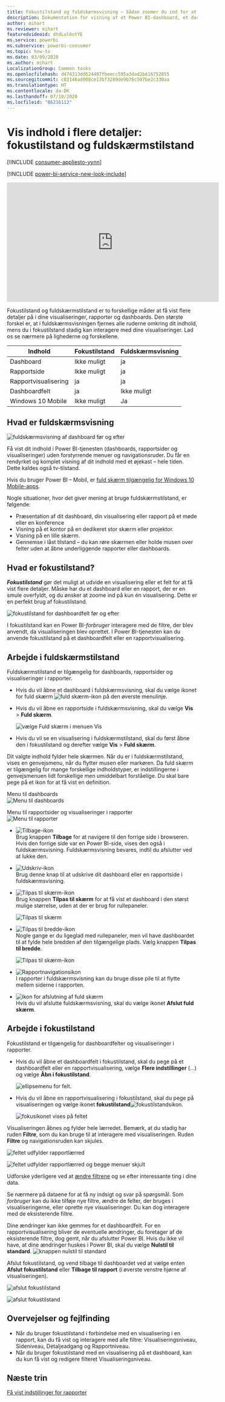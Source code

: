 ```yaml
---
title: Fokustilstand og fuldskærmsvisning – Sådan zoomer du ind for at få vist flere detaljer
description: Dokumentation for visning af et Power BI-dashboard, et dashboardfelt, en rapport eller en rapportvisualisering i fokustilstand eller fuldskærmsvisning
author: mihart
ms.reviewer: mihart
featuredvideoid: dtdLul6otYE
ms.service: powerbi
ms.subservice: powerbi-consumer
ms.topic: how-to
ms.date: 03/09/2020
ms.author: mihart
LocalizationGroup: Common tasks
ms.openlocfilehash: d474313dd624407fbeecc595a3dad2b416752855
ms.sourcegitcommit: c83146ad008ce13bf3289de9b76c507be2c330aa
ms.translationtype: HT
ms.contentlocale: da-DK
ms.lasthandoff: 07/10/2020
ms.locfileid: "86216112"
---
```

# <a name="display-content-in-more-detail-focus-mode-and-full-screen-mode"></a>Vis indhold i flere detaljer: fokustilstand og fuldskærmstilstand

[!INCLUDE [consumer-appliesto-yynn](../includes/consumer-appliesto-yynn.md)]

[!INCLUDE [power-bi-service-new-look-include](../includes/power-bi-service-new-look-include.md)]    

<iframe width="560" height="315" src="https://www.youtube.com/embed/dtdLul6otYE" frameborder="0" allowfullscreen></iframe>

Fokustilstand og fuldskærmstilstand er to forskellige måder at få vist flere detaljer på i dine visualiseringer, rapporter og dashboards.  Den største forskel er, at i fuldskærmsvisningen fjernes alle ruderne omkring dit indhold, mens du i fokustilstand stadig kan interagere med dine visualiseringer. Lad os se nærmere på lighederne og forskellene.  

|Indhold    | Fokustilstand  |Fuldskærmsvisning  |
|---------|---------|----------------------|
|Dashboard     |   Ikke muligt     | ja |
|Rapportside   | Ikke muligt  | ja|
|Rapportvisualisering | ja    | ja |
|Dashboardfelt | ja    | Ikke muligt |
|Windows 10 Mobile | Ikke muligt | Ja |

## <a name="what-is-full-screen-mode"></a>Hvad er fuldskærmsvisning

![fuldskærmsvisning af dashboard før og efter](media/end-user-focus/power-bi-dashboards-focus.png)

Få vist dit indhold i Power BI-tjenesten (dashboards, rapportsider og visualiseringer) uden forstyrrende menuer og navigationsruder.  Du får en rendyrket og komplet visning af dit indhold med et øjekast – hele tiden. Dette kaldes også tv-tilstand.   

Hvis du bruger Power BI – Mobil, er [fuld skærm tilgængelig for Windows 10 Mobile-apps](./mobile/mobile-windows-10-app-presentation-mode.md). 

Nogle situationer, hvor det giver mening at bruge fuldskærmstilstand, er følgende:

* Præsentation af dit dashboard, din visualisering eller rapport på et møde eller en konference
* Visning på et kontor på en dedikeret stor skærm eller projektor.
* Visning på en lille skærm.
* Gennemse i låst tilstand – du kan røre skærmen eller holde musen over felter uden at åbne underliggende rapporter eller dashboards.

## <a name="what-is-focus-mode"></a>Hvad er fokustilstand?

***Fokustilstand*** gør det muligt at udvide en visualisering eller et felt for at få vist flere detaljer.  Måske har du et dashboard eller en rapport, der er en smule overfyldt, og du ønsker at zoome ind på kun én visualisering.  Dette er en perfekt brug af fokustilstand.  

![fokustilstand for dashboardfelt før og efter](media/end-user-focus/power-bi-compare-dash.png)

I fokustilstand kan en Power BI-*forbruger* interagere med de filtre, der blev anvendt, da visualiseringen blev oprettet.  I Power BI-tjenesten kan du anvende fokustilstand på et dashboardfelt eller en rapportvisualisering.

## <a name="working-in-full-screen-mode"></a>Arbejde i fuldskærmstilstand

Fuldskærmstilstand er tilgængelig for dashboards, rapportsider og visualiseringer i rapporter. 

- Hvis du vil åbne et dashboard i fuldskærmsvisning, skal du vælge ikonet for fuld skærm ![fuld skærm-ikon](media/end-user-focus/power-bi-full-screen-icon.png) på den øverste menulinje. 

- Hvis du vil åbne en rapportside i fuldskærmsvisning, skal du vælge **Vis** > **Fuld skærm**.

    ![vælge Fuld skærm i menuen Vis](media/end-user-focus/power-bi-view.png)


- Hvis du vil se en visualisering i fuldskærmstilstand, skal du først åbne den i fokustilstand og derefter vælge **Vis** > **Fuld skærm**.  


Dit valgte indhold fylder hele skærmen.    Når du er i fuldskærmstilstand, vises en genvejsmenu, når du flytter musen eller markøren. Da fuld skærm er tilgængelig for mange forskellige indholdstyper, er indstillingerne i genvejsmenuen lidt forskellige men umiddelbart forståelige.  Du skal bare pege på et ikon for at få vist en definition.

Menu til dashboards    
![Menu til dashboards](media/end-user-focus/power-bi-full-screen-dash.png)    

Menu til rapportsider og visualiseringer i rapporter    
![Menu til rapporter](media/end-user-focus/power-bi-report-full-screen.png)    

  * ![Tilbage-ikon](media/end-user-focus/power-bi-back-icon.png)    
  Brug knappen **Tilbage** for at navigere til den forrige side i browseren. Hvis den forrige side var en Power BI-side, vises den også i fuldskærmsvisning.  Fuldskærmsvisning bevares, indtil du afslutter ved at lukke den.

  * ![Udskriv-ikon](media/end-user-focus/power-bi-print-icon.png)    
  Brug denne knap til at udskrive dit dashboard eller en rapportside i fuldskærmsvisning.

  * ![Tilpas til skærm-ikon](media/end-user-focus/power-bi-fit-to-screen-icon.png)    
    Brug knappen **Tilpas til skærm** for at få vist et dashboard i den størst mulige størrelse, uden at der er brug for rullepaneler.  

    ![Tilpas til skærm](media/end-user-focus/power-bi-fit-screen.png)

  * ![Tilpas til bredde-ikon](media/end-user-focus/power-bi-fit-width.png)       
    Nogle gange er du ligeglad med rullepaneler, men vil have dashboardet til at fylde hele bredden af den tilgængelige plads. Vælg knappen **Tilpas til bredde**.    

    ![Tilpas til skærm-ikon](media/end-user-focus/power-bi-fit-to-width-new.png)

  * ![Rapportnavigationsikon](media/end-user-focus/power-bi-report-nav2.png)       
    I rapporter i fuldskærmsvisning kan du bruge disse pile til at flytte mellem siderne i rapporten.    
  * ![ikon for afslutning af fuld skærm](media/end-user-focus/exit-fullscreen-new.png)     
  Hvis du vil afslutte fuldskærmsvisning, skal du vælge ikonet **Afslut fuld skærm**.

      

## <a name="working-in-focus-mode"></a>Arbejde i fokustilstand

Fokustilstand er tilgængelig for dashboardfelter og visualiseringer i rapporter. 

- Hvis du vil åbne et dashboardfelt i fokustilstand, skal du pege på et dashboardfelt eller en rapportvisualisering, vælge **Flere indstillinger** (...) og vælge **Åbn i fokustilstand**.

    ![ellipsemenu for felt](media/end-user-focus/power-bi-dashboard-focus.png). 

- Hvis du vil åbne en rapportvisualisering i fokustilstand, skal du pege på visualiseringen og vælge ikonet **fokustilstand**![fokustilstandsikon](media/end-user-focus/pbi_popout.jpg).  

   ![fokusikonet vises på feltet](media/end-user-focus/power-bi-hover-focus-icon.png)



Visualiseringen åbnes og fylder hele lærredet. Bemærk, at du stadig har ruden **Filtre**, som du kan bruge til at interagere med visualiseringen. Ruden **Filtre** og navigationsruden kan skjules.

   ![feltet udfylder rapportlærred](media/end-user-focus/power-bi-focus-filter.png)


   ![feltet udfylder rapportlærred og begge menuer skjult](media/end-user-focus/power-bi-menu-collapse.png)  

Udforske yderligere ved at [ændre filtrene](end-user-report-filter.md) og se efter interessante ting i dine data.  

Se nærmere på dataene for at få ny indsigt og svar på spørgsmål. Som *forbruger* kan du ikke tilføje nye filtre, ændre de felter, der bruges i visualiseringerne, eller oprette nye visualiseringer.  Du kan dog interagere med de eksisterende filtre. 

Dine ændringer kan ikke gemmes for et dashboardfelt. For en rapportvisualisering bliver de eventuelle ændringer, du foretager af de eksisterende filtre, dog gemt, når du afslutter Power BI. Hvis du ikke vil have, at dine ændringer huskes i Power BI, skal du vælge **Nulstil til standard**. ![knappen nulstil til standard](media/end-user-focus/power-bi-resets.png)  

Afslut fokustilstand, og vend tilbage til dashboardet ved at vælge enten  **Afslut fokustilstand** eller **Tilbage til rapport** (i øverste venstre hjørne af visualiseringen).

![afslut fokustilstand](media/end-user-focus/power-bi-exit.png)    

![afslut fokustilstand](media/end-user-focus/power-bi-back-to-report.png)  

## <a name="considerations-and-troubleshooting"></a>Overvejelser og fejlfinding

* Når du bruger fokustilstand i forbindelse med en visualisering i en rapport, kan du få vist og interagere med alle filtre: Visualiseringsniveau, Sideniveau, Detaljeadgang og Rapportniveau.    
* Når du bruger fokustilstand med en visualisering på et dashboard, kan du kun få vist og redigere filteret Visualiseringsniveau.

## <a name="next-steps"></a>Næste trin

[Få vist indstillinger for rapporter](end-user-report-view.md)